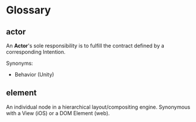 # Glossary

## actor

An **Actor**'s sole responsibility is to fulfill the contract defined by a corresponding Intention.

Synonyms:

- Behavior (Unity)

## element

An individual node in a hierarchical layout/compositing engine. Synonymous with a View (iOS) or a DOM Element (web).